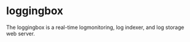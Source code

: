 loggingbox
==========

The loggingbox is a real-time logmonitoring, log indexer, and log storage web server.
